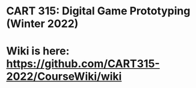 # CART 315: Digital Game Prototyping (Winter 2022)
# Wiki is here: https://github.com/CART315-2022/CourseWiki/wiki
